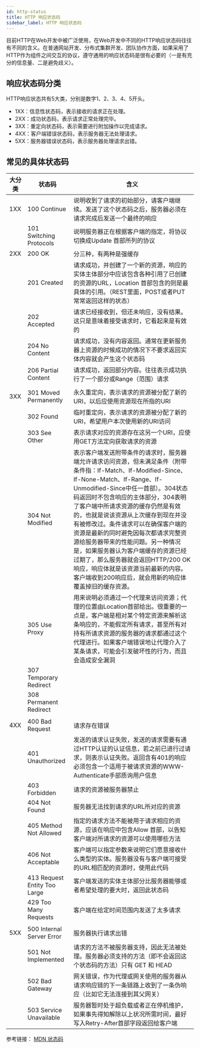 ```yaml
---
id: http-status
title: HTTP 响应状态码
sidebar_label: HTTP 响应状态码
---
```


目前HTTP在Web开发中被广泛使用，在Web开发中不同的HTTP响应状态码往往有不同的含义。在普通网站开发、分布式集群开发、团队协作方面，如果采用了HTTP作为组件之间交互的协议，遵守通用的响应状态码是很有必要的（一是有充分的信息量、二是避免歧义）。

## 响应状态码分类
HTTP响应状态共有5大类，分别是数字1、2、3、4、5开头。

* 1XX：信息性状态码，表示接收的请求正在处理。
* 2XX：成功状态码，表示请求正常处理完毕。
* 3XX：重定向状态码，表示需要进行附加操作以完成请求。
* 4XX：客户端错误状态码，表示服务器无法处理请求。
* 5XX：服务器错误状态码，表示服务器处理请求出错。

## 常见的具体状态码

| 大分类 | 状态码 | 含义 |
| --- | --- | --- |
| 1XX | 100 Continue | 说明收到了请求的初始部分，请客户端继续。发送了这个状态码之后，服务器必须在请求完成后发送一个最终的响应 |
|  | 101 Switching Protocols | 说明服务器正在根据客户端的指定，将协议切换成Update 首部所列的协议 |
| 2XX | 200 OK | 分三种，有两种是强缓存 |
|  | 201 Created | 请求成功，并创建了一个新的资源，响应的实体主体部分中应该包含各种引用了已创建的资源的URL，Location 首部包含的则是最具体的引用。（REST里面，POST或者PUT常常返回这样的状态） |
|  | 202 Accepted | 请求已经接收到，但还未响应，没有结果。这只是意味着接受请求时，它看起来是有效的 |
|  | 204 No Content | 请求成功，没有内容返回。通常在更新服务器上资源的时候成功的情况下不要求返回实体内容就会产生这个状态码 |
|  | 206 Partial Content | 请求成功，返回部分内容。往往表示成功执行了一个部分或Range（范围）请求 |
|  |  |  |
| 3XX | 301 Moved Permanently | 永久重定向，表示请求的资源被分配了新的URI，以后应使用资源现在所指的URI |
|  | 302 Found | 临时重定向，表示请求的资源被分配了新的URI，希望用户本次使用新的URI访问 |
|  | 303 See Other | 表示请求对应的资源存在这另一个URI，应使用GET方法定向获取请求的资源 |
|  | 304 Not Modified | 表示客户端发送附带条件的请求时，服务器端允许请求访问资源，但未满足条件（附带条件指：If-Match、If-Modified-Since、If-None-Match、If-Range、If-Unmodified-Since中任一首部）。304状态码返回时不包含响应的主体部分，304表明了客户端中所请求资源的缓存仍然是有效的，也就是说该资源从上次缓存到现在并没有被修改过。条件请求可以在确保客户端的资源是最新的同时避免因每次都请求完整资源给服务器带来的性能问题。另一种情况是，如果服务器认为客户端缓存的资源已经过期了，那么服务器就会返回HTTP/200 OK响应，响应体就是该资源当前最新的内容。客户端收到200响应后，就会用新的响应体覆盖掉旧的缓存资源。 |
|  | 305 Use Proxy | 用来说明必须通过一个代理来访问资源；代理的位置由Location首部给出。很重要的一点是，客户端是相对某个特定资源来解析这条响应的，不能假定所有请求，甚至所有对持有所请求资源的服务器的请求都通过这个代理进行。如果客户端错误地让代理介入了某条请求，可能会引发破坏性的行为，而且会造成安全漏洞 |
|  | 307 Temporary Redirect |
|  | 308 Permanent Redirect |
|  |  |  |
| 4XX | 400 Bad Request | 请求存在错误 |
|  | 401 Unauthorized | 发送的请求认证失败，发送的请求需要有通过HTTP认证的认证信息，若之前已进行过请求，则表示认证失败。返回含有401的响应必须包含一个适用于被请求资源的WWW-Authenticate手部质询用户信息 |
|  | 403 Forbidden | 请求的资源被服务器禁止 |
|  | 404 Not Found | 服务器无法找到请求的URL所对应的资源 |
|  | 405 Method Not Allowed | 指定的请求方法不能被用于请求相应的资源，应该在响应中包含Allow 首部，以告知客户端对所请求的资源可以使用哪些方法 |
|  | 406 Not Acceptable | 客户端可以指定参数来说明它们愿意接收什么类型的实体。服务器没有与客户端可接受的URL相匹配的资源时，使用此代码 |
|  | 413 Request Entity Too Large | 客户端发送的实体主体部分比服务器能够或者希望处理的要大时，返回此状态码 |
|  | 429 Too Many Requests | 客户端在给定时间范围内发送了太多请求 |
|  |  |  |
| 5XX | 500 Internal Server Error | 服务器执行请求出错 |
|  | 501 Not Implemented | 请求的方法不被服务器支持，因此无法被处理。服务器必须支持的方法（即不会返回这个状态码的方法）只有 GET 和 HEAD |
|  | 502 Bad Gateway | 网关错误，作为代理或网关使用的服务器从请求响应链的下一条链路上收到了一条伪响应（比如它无法连接到其父网关） |
|  | 503 Service Unavailable | 服务器暂时处于超负载或者正在停机维护，如果事先得知解除以上状况所需时间，最好写入Retry-After首部字段返回给客户端 |

参考链接： [MDN 状态码](https://developer.mozilla.org/zh-CN/docs/Web/HTTP/Status)
